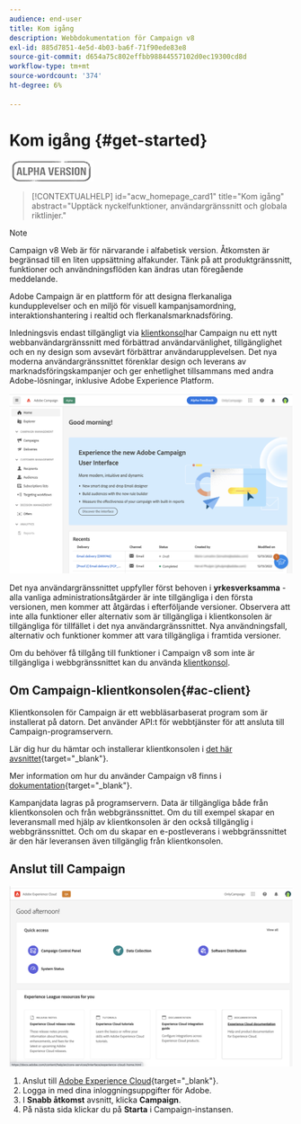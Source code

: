 ```yaml
---
audience: end-user
title: Kom igång
description: Webbdokumentation för Campaign v8
exl-id: 885d7851-4e5d-4b03-ba6f-71f90ede83e8
source-git-commit: d654a75c802effbb98844557102d0ec19300cd8d
workflow-type: tm+mt
source-wordcount: '374'
ht-degree: 6%

---
```


# Kom igång {#get-started}

![](../assets/do-not-localize/badge.png)

<!--
V8 web overview
context, scope (targets cross-channel practitioners), limitations
only existing customers
-->
>[!CONTEXTUALHELP]
>id="acw_homepage_card1"
>title="Kom igång"
>abstract="Upptäck nyckelfunktioner, användargränssnitt och globala riktlinjer."

>[!NOTE]
>
>Campaign v8 Web är för närvarande i alfabetisk version. Åtkomsten är begränsad till en liten uppsättning alfakunder. Tänk på att produktgränssnitt, funktioner och användningsflöden kan ändras utan föregående meddelande.

Adobe Campaign är en plattform för att designa flerkanaliga kundupplevelser och en miljö för visuell kampanjsamordning, interaktionshantering i realtid och flerkanalsmarknadsföring.

Inledningsvis endast tillgängligt via [klientkonsol](#ac-client)har Campaign nu ett nytt webbanvändargränssnitt med förbättrad användarvänlighet, tillgänglighet och en ny design som avsevärt förbättrar användarupplevelsen. Det nya moderna användargränssnittet förenklar design och leverans av marknadsföringskampanjer och ger enhetlighet tillsammans med andra Adobe-lösningar, inklusive Adobe Experience Platform.


![](assets/home.png)

Det nya användargränssnittet uppfyller först behoven i **yrkesverksamma** - alla vanliga administrationsåtgärder är inte tillgängliga i den första versionen, men kommer att åtgärdas i efterföljande versioner. Observera att inte alla funktioner eller alternativ som är tillgängliga i klientkonsolen är tillgängliga för tillfället i det nya användargränssnittet. Nya användningsfall, alternativ och funktioner kommer att vara tillgängliga i framtida versioner.

Om du behöver få tillgång till funktioner i Campaign v8 som inte är tillgängliga i webbgränssnittet kan du använda [klientkonsol](#ac-client).

## Om Campaign-klientkonsolen{#ac-client}

Klientkonsolen för Campaign är ett webbläsarbaserat program som är installerat på datorn. Det använder API:t för webbtjänster för att ansluta till Campaign-programservern.

Lär dig hur du hämtar och installerar klientkonsolen i [det här avsnittet](https://experienceleague.adobe.com/docs/campaign/campaign-v8/new/connect.html){target="_blank"}.

Mer information om hur du använder Campaign v8 finns i [dokumentation](https://experienceleague.adobe.com/docs/campaign/campaign-v8/campaign-home.html?lang=sv){target="_blank"}.

Kampanjdata lagras på programservern. Data är tillgängliga både från klientkonsolen och från webbgränssnittet. Om du till exempel skapar en leveransmall med hjälp av klientkonsolen är den också tillgänglig i webbgränssnittet. Och om du skapar en e-postleverans i webbgränssnittet är den här leveransen även tillgänglig från klientkonsolen.

## Anslut till Campaign

![](assets/connect.png)

1. Anslut till [Adobe Experience Cloud](http://experience.adobe.com){target="_blank"}.
1. Logga in med dina inloggningsuppgifter för Adobe.
1. I **Snabb åtkomst** avsnitt, klicka **Campaign**.
1. På nästa sida klickar du på **Starta** i Campaign-instansen.

<!--
-> experience cloud home: "Campaign" -> home campaign v8
-> or Campaign v8 web if direct URL
-->

